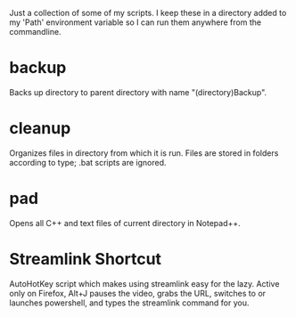 Just a collection of some of my scripts. I keep these in a directory added to my 'Path' environment variable so I can run them anywhere from the commandline.

# backup
Backs up directory to parent directory with name "(directory)Backup".

# cleanup
Organizes files in directory from which it is run. Files are stored in folders according to type; .bat scripts are ignored.

# pad
Opens all C++ and text files of current directory in Notepad++.

# Streamlink Shortcut
AutoHotKey script which makes using streamlink easy for the lazy. Active only on Firefox, Alt+J pauses the video, grabs the URL, switches to or launches powershell, and types the streamlink command for you.
